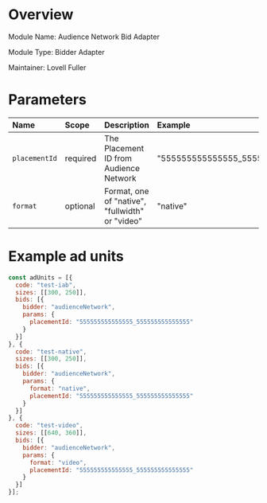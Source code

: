 # Overview

Module Name: Audience Network Bid Adapter

Module Type: Bidder Adapter

Maintainer: Lovell Fuller

# Parameters

| Name          | Scope    | Description                                     | Example                           |
| :------------ | :------- | :---------------------------------------------- | :--------------------------------- |
| `placementId` | required | The Placement ID from Audience Network          | "555555555555555\_555555555555555" |
| `format`      | optional | Format, one of "native", "fullwidth" or "video" | "native"                           |

# Example ad units

```javascript
const adUnits = [{
  code: "test-iab",
  sizes: [[300, 250]],
  bids: [{
    bidder: "audienceNetwork",
    params: {
      placementId: "555555555555555_555555555555555"
    }
  }]
}, {
  code: "test-native",
  sizes: [[300, 250]],
  bids: [{
    bidder: "audienceNetwork",
    params: {
      format: "native",
      placementId: "555555555555555_555555555555555"
    }
  }]
}, {
  code: "test-video",
  sizes: [[640, 360]],
  bids: [{
    bidder: "audienceNetwork",
    params: {
      format: "video",
      placementId: "555555555555555_555555555555555"
    }
  }]
}];
```
